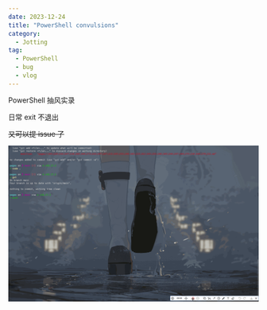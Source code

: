 ```yaml
---
date: 2023-12-24
title: "PowerShell convulsions"
category:
  - Jotting
tag:
  - PowerShell
  - bug
  - vlog
---
```


PowerShell 抽风实录

<!-- more -->

日常 exit 不退出

~~又可以提 issue 了~~

![](./../imgs/2023-12-24_18-32-12.gif)
